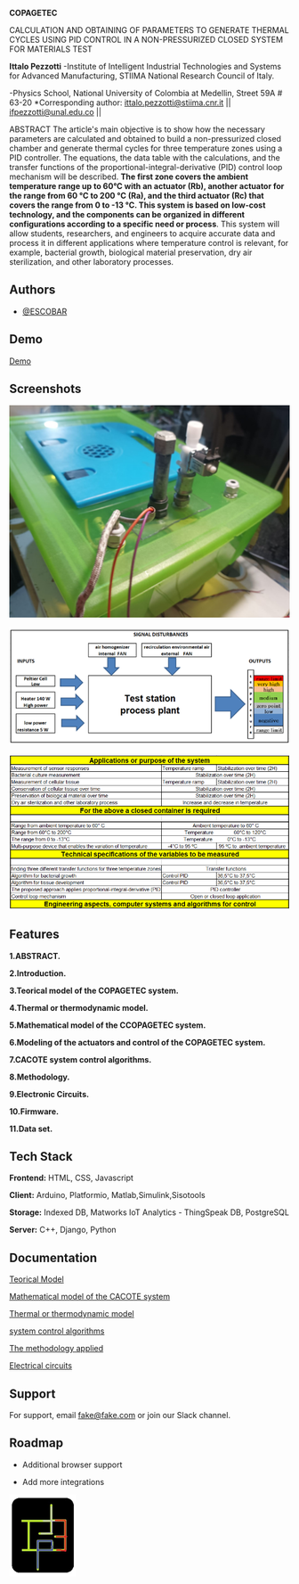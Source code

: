 
**COPAGETEC**

CALCULATION AND OBTAINING OF PARAMETERS TO GENERATE THERMAL CYCLES USING PID CONTROL IN A NON-PRESSURIZED CLOSED SYSTEM FOR MATERIALS TEST



**Ittalo Pezzotti**
-Institute of Intelligent Industrial Technologies and Systems for Advanced Manufacturing, STIIMA National Research Council of Italy.

-Physics School, National University of Colombia at Medellin, Street 59A # 63-20
*Corresponding author: ittalo.pezzotti@stiima.cnr.it || ifpezzotti@unal.edu.co || 


ABSTRACT
The article's main objective is to show how the necessary parameters are calculated and obtained to build a non-pressurized closed chamber and generate thermal cycles for three temperature zones using a PID controller. The equations, the data table with the calculations, and the transfer functions of the proportional-integral-derivative (PID) control loop mechanism will be described. **The first zone covers the ambient temperature range up to 60°C with an actuator (Rb), another actuator for the range from 60 °C to 200 °C (Ra), and the third actuator (Rc) that covers the range from 0 to -13 °C. This system is based on low-cost technology, and the components can be organized in different configurations according to a specific need or process**. This system will allow students, researchers, and engineers to acquire accurate data and process it in different applications where temperature control is relevant, for example, bacterial growth, biological material preservation, dry air sterilization, and other laboratory processes.
## Authors

- [@ESCOBAR](https://github.com/ittalopezzotti)


## Demo

[Demo](https://github.com/ittalopezzotti/ittalopezzotti.copagetec.github.io)


## Screenshots

![App Screenshot](Img/Teorical_Model_Copagetec_Fondo.jpg)

![App Screenshot](Img/Image_Copagetec_Test_Station_Process.png)

![App Screenshot](Img/Table_1_Teorical_Model.png)


## Features

**1.ABSTRACT.**

**2.Introduction.**

**3.Teorical model of the COPAGETEC system.**

**4.Thermal or thermodynamic model.**

**5.Mathematical model of the CCOPAGETEC system.**

**6.Modeling of the actuators and control of the COPAGETEC system.**

**7.CACOTE system control algorithms.**

**8.Methodology.**

**9.Electronic Circuits.**

**10.Firmware.**

**11.Data set.**




## Tech Stack

**Frontend:** HTML, CSS, Javascript

**Client:** Arduino, Platformio, Matlab,Simulink,Sisotools

**Storage:** Indexed DB, Matworks IoT Analytics - ThingSpeak DB, PostgreSQL 

**Server:** C++, Django, Python


## Documentation

[Teorical Model](https://ittalopezzotti.github.io/github.io.copagetec.teoricalmodel.github.io/)

[Mathematical model of the CACOTE system](https://ittalopezzotti.github.io/github.io.copagetec.Mathematicalmodel.github.io/)

[Thermal or thermodynamic model](https://ittalopezzotti.github.io/github.io.copagetec.thermalmodel.github.io/)

[system control algorithms](https://ittalopezzotti.github.io/github.io.copagetec.Controlalgorithms.github.io)

[The methodology applied](https://ittalopezzotti.github.io/ittalopezzotti.github.io.copagetec.methodology.github.io/)

[Electrical circuits](https://ittalopezzotti.github.io/.copagetec.repository.elecir)


## Support

For support, email fake@fake.com or join our Slack channel.


## Roadmap

- Additional browser support

- Add more integrations


![Logo](Logo/Logo_Simbolo_Pezzotti.png)

